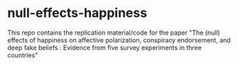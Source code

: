 # null-effects-happiness
This repo contains the replication material/code for the paper "The (null) effects of happiness on affective polarization, conspiracy endorsement, and deep  fake beliefs : Evidence from five survey experiments in three countries"
